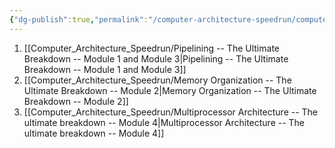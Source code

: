 ```yaml
---
{"dg-publish":true,"permalink":"/computer-architecture-speedrun/computer-architecture-speedrun/","created":"2025-03-06T18:33:20.286+05:30"}
---
```



1. [[Computer_Architecture_Speedrun/Pipelining -- The Ultimate Breakdown -- Module 1 and Module 3\|Pipelining -- The Ultimate Breakdown -- Module 1 and Module 3]]
2. [[Computer_Architecture_Speedrun/Memory Organization -- The Ultimate Breakdown -- Module 2\|Memory Organization -- The Ultimate Breakdown -- Module 2]]
3. [[Computer_Architecture_Speedrun/Multiprocessor Architecture -- The ultimate breakdown -- Module 4\|Multiprocessor Architecture -- The ultimate breakdown -- Module 4]]